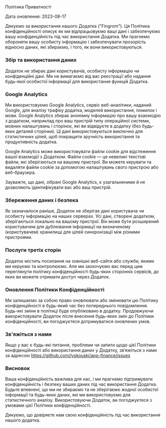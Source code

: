 ## 
Політика Приватності

Дата оновлення: 2023-08-17

Дякуємо за використання нашого Додатка ("Fingrom"). Ця Політика конфіденційності описує як ми відпрацьовуємо ваші дані і забезпечуємо вашу конфіденційність під час використання Додатка. Ми прагнемо обороняти вашу особисту інформацію і забезпечувати прозорість відносно даних, які збираємо, і того, як вони використовуються.

### Збір та використання даних

Додаток не збирає дані користувачів, особисту інформацію чи конфіденційні дані. Ми не вимагаємо від вас реєстрації або
надання будь-якої особистої інформації для використання функцій Додатка.

### Google Analytics

Ми використовуємо Google Analytics, сервіс веб-аналітики, наданий Google, для аналізу трафіку додатка, моделей використання, помилок і
мови. Google Analytics збирає анонімну інформацію про вашу взаємодію з додатком, наприклад про ваш пристрій
типу операційної системи, мовних налаштувань і сторінок, які ви відвідуєте в додатку (без будь-яких деталей сторінки). Ці дані використовуються виключно для статистичних цілей, щоб покращити зручність використання та продуктивність додатка.

Google Analytics може використовувати файли cookie для відстеження вашої взаємодії з Додатком. Файли cookie — це невеликі текстові файли, які зберігаються на вашому пристрої. Ви можете керувати та видаляти файли cookie за допомогою налаштувань свого пристрою або веб-браузера.

Зауважте, що дані, зібрані Google Analytics, є узагальненими й не дозволяють ідентифікувати вас або ваш пристрій.

### Збереження даних і безпека

Як зазначалося раніше, Додаток не зберігає дані користувача чи особисту інформацію на наших серверах. Усі дані, створені додатком, зберігаються локально на вашому пристрої. Він може бути розширений користувачем для дублювання інформації на визначеному (користувачем)
хранилищі для цілей синхронізації між різними пристроями.

### Послуги третіх сторін

Додаток містить посилання на зовнішні веб-сайти або служби, якими ми керуємо та контролюємо. Але ми заохочуємо вас перед цим переглянути політику конфіденційності будь-яких сторонніх сервісів, до яких ви можете отримати доступ через Додаток.

### Оновлення Політики Конфіденційності

Ми залишаємо за собою право оновлювати або змінювати цю Політику конфіденційності в будь-який час без попереднього повідомлення. Будь-які зміни в політиці буде опубліковано в додатку. Продовжуючи використовувати Додаток після внесення будь-яких змін до Політики конфіденційності,
ви погоджуєтеся дотримуватися оновлених умов.

### Зв'яжіться з нами

Якщо у вас є будь-які питання, проблеми чи запити щодо цієї Політики конфіденційності або використання даних у Додатку,
зв’яжіться з нами за адресою https://github.com/lyskouski/app-finance/issues

### Висновок

Ваша конфіденційність важлива для нас, і ми прагнемо підтримувати конфіденційність і безпеку ваших даних
під час використання Додатка. Будьте впевнені, що ми не збираємо та не зберігаємо жодної особистої інформації та будь-яких даних, які ми використовуємо для статистичного аналізу.
Використовуючи Додаток, ви погоджуєтеся з умовами цієї Політики конфіденційності.

Дякуємо, що довіряєте нам свою конфіденційність під час використання нашого додатка.